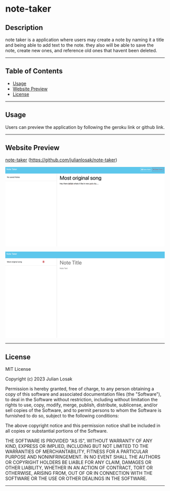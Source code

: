 # note-taker

## **Description**
note taker is a application where users may create a note by naming it a title and being able to add text to the note. they also will be able to save the note, create new ones, and reference old ones that havent been deleted.  

- - - -
## **Table of Contents**
- [Usage](#usage)
- [Website Preview](#website-preview)
- [License](#license)

- - - -
## **Usage**
Users can preview the application by following the geroku link or github link.
- - - -
## **Website Preview**
[note-taker](https://note-taker-55-74534a15b3d0.herokuapp.com/) (https://github.com/julianlosak/note-taker)

![Preview of website](./media/mainpage.png)

![Priview of notes saved](./media/savednote.png)

- - - - 
## **License**
MIT License

Copyright (c) 2023 Julian Losak

Permission is hereby granted, free of charge, to any person obtaining a copy
of this software and associated documentation files (the "Software"), to deal
in the Software without restriction, including without limitation the rights
to use, copy, modify, merge, publish, distribute, sublicense, and/or sell
copies of the Software, and to permit persons to whom the Software is
furnished to do so, subject to the following conditions:

The above copyright notice and this permission notice shall be included in all
copies or substantial portions of the Software.

THE SOFTWARE IS PROVIDED "AS IS", WITHOUT WARRANTY OF ANY KIND, EXPRESS OR
IMPLIED, INCLUDING BUT NOT LIMITED TO THE WARRANTIES OF MERCHANTABILITY,
FITNESS FOR A PARTICULAR PURPOSE AND NONINFRINGEMENT. IN NO EVENT SHALL THE
AUTHORS OR COPYRIGHT HOLDERS BE LIABLE FOR ANY CLAIM, DAMAGES OR OTHER
LIABILITY, WHETHER IN AN ACTION OF CONTRACT, TORT OR OTHERWISE, ARISING FROM,
OUT OF OR IN CONNECTION WITH THE SOFTWARE OR THE USE OR OTHER DEALINGS IN THE
SOFTWARE.
- - - - 

